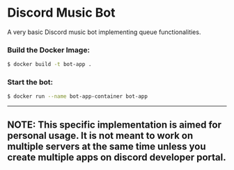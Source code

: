 # Discord Music Bot
A very basic Discord music bot implementing queue functionalities.
### Build the Docker Image:
```sh
$ docker build -t bot-app .
```
### Start the bot:
```sh
$ docker run --name bot-app-container bot-app
```

---
**NOTE:**
This specific implementation is aimed for personal usage. It is not meant to work on multiple servers at the same time unless you create multiple apps on discord developer portal.
---
